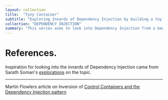```yaml
---
layout: collection
title:  "Tyny Container"
subtitle: "Exploring Innards of Dependency Injection by building a toy Dependency Injection container"
collection: "DEPENDENCY INJECTION"   
summary: "This series aims to look into Dependency Injection from a beginners perspective. We will look into Bean Factory as way to manage dependencies. Then we shift our focus to configuring beans. We would look into ways in which details of configuration can be moved outside of our system."
---
```


# References.


Inspiration for looking into the innards of Dependency Injection came from Sarath Soman's [explorations](https://github.com/sarath-soman/PVSContainer) on the topic. 

----- 

Martin Flowlers article on Inversion of [Control Containers and the Dependency Injection pattern](https://martinfowler.com/articles/injection.html)

